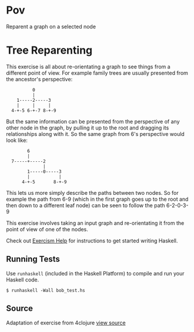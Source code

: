 # Pov

Reparent a graph on a selected node

# Tree Reparenting

This exercise is all about re-orientating a graph to see things from a different
point of view. For example family trees are usually presented from the
ancestor's perspective:

```
          0
          |
    1-----2-----3
    |     |     |
  4-+-5 6-+-7 8-+-9
```

But the same information can be presented from the perspective of any other node
in the graph, by pulling it up to the root and dragging its relationships along
with it. So the same graph from 6's perspective would look like:

```
        6
        |
  7-----+-----2
              |
        1-----0-----3
        |           |
      4-+-5       8-+-9
```

This lets us more simply describe the paths between two nodes. So for example
the path from 6-9 (which in the first graph goes up to the root and then down to
a different leaf node) can be seen to follow the path 6-2-0-3-9

This exercise involves taking an input graph and re-orientating it from the point
of view of one of the nodes.

Check out [Exercism
Help](http://help.exercism.io/getting-started-with-haskell.html) for
instructions to get started writing Haskell.

## Running Tests

Use `runhaskell` (included in the Haskell Platform) to compile and run your
Haskell code.

    $ runhaskell -Wall bob_test.hs

## Source

Adaptation of exercise from 4clojure [view source](https://www.4clojure.com/)
